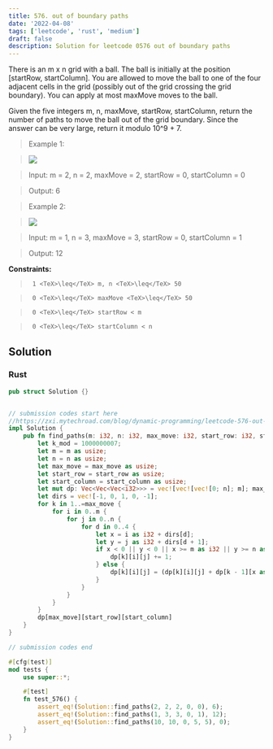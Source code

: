 ```yaml
---
title: 576. out of boundary paths
date: '2022-04-08'
tags: ['leetcode', 'rust', 'medium']
draft: false
description: Solution for leetcode 0576 out of boundary paths
---
```


 

  There is an m x n grid with a ball. The ball is initially at the position [startRow, startColumn]. You are allowed to move the ball to one of the four adjacent cells in the grid (possibly out of the grid crossing the grid boundary). You can apply at most maxMove moves to the ball.

  Given the five integers m, n, maxMove, startRow, startColumn, return the number of paths to move the ball out of the grid boundary. Since the answer can be very large, return it modulo 10^9 + 7.

   

 >   Example 1:

 >   ![](https://assets.leetcode.com/uploads/2021/04/28/out_of_boundary_paths_1.png)

 >   Input: m <TeX>=</TeX> 2, n <TeX>=</TeX> 2, maxMove <TeX>=</TeX> 2, startRow <TeX>=</TeX> 0, startColumn <TeX>=</TeX> 0

 >   Output: 6

  

 >   Example 2:

 >   ![](https://assets.leetcode.com/uploads/2021/04/28/out_of_boundary_paths_2.png)

 >   Input: m <TeX>=</TeX> 1, n <TeX>=</TeX> 3, maxMove <TeX>=</TeX> 3, startRow <TeX>=</TeX> 0, startColumn <TeX>=</TeX> 1

 >   Output: 12

  

   

  **Constraints:**

  

 >   	1 <TeX>\leq</TeX> m, n <TeX>\leq</TeX> 50

 >   	0 <TeX>\leq</TeX> maxMove <TeX>\leq</TeX> 50

 >   	0 <TeX>\leq</TeX> startRow < m

 >   	0 <TeX>\leq</TeX> startColumn < n


## Solution
### Rust
```rust
pub struct Solution {}


// submission codes start here
//https://zxi.mytechroad.com/blog/dynamic-programming/leetcode-576-out-of-boundary-paths/
impl Solution {
    pub fn find_paths(m: i32, n: i32, max_move: i32, start_row: i32, start_column: i32) -> i32 {
        let k_mod = 1000000007;
        let m = m as usize;
        let n = n as usize;
        let max_move = max_move as usize;
        let start_row = start_row as usize;
        let start_column = start_column as usize;
        let mut dp: Vec<Vec<Vec<i32>>> = vec![vec![vec![0; n]; m]; max_move + 1];
        let dirs = vec![-1, 0, 1, 0, -1];
        for k in 1..=max_move {
            for i in 0..m {
                for j in 0..n {
                    for d in 0..4 {
                        let x = i as i32 + dirs[d];
                        let y = j as i32 + dirs[d + 1];
                        if x < 0 || y < 0 || x >= m as i32 || y >= n as i32 {
                            dp[k][i][j] += 1;
                        } else {
                            dp[k][i][j] = (dp[k][i][j] + dp[k - 1][x as usize][y as usize]) % k_mod;
                        }
                    }
                }
            }
        }
        dp[max_move][start_row][start_column]
    }
}

// submission codes end

#[cfg(test)]
mod tests {
    use super::*;

    #[test]
    fn test_576() {
        assert_eq!(Solution::find_paths(2, 2, 2, 0, 0), 6);
        assert_eq!(Solution::find_paths(1, 3, 3, 0, 1), 12);
        assert_eq!(Solution::find_paths(10, 10, 0, 5, 5), 0);
    }
}

```
